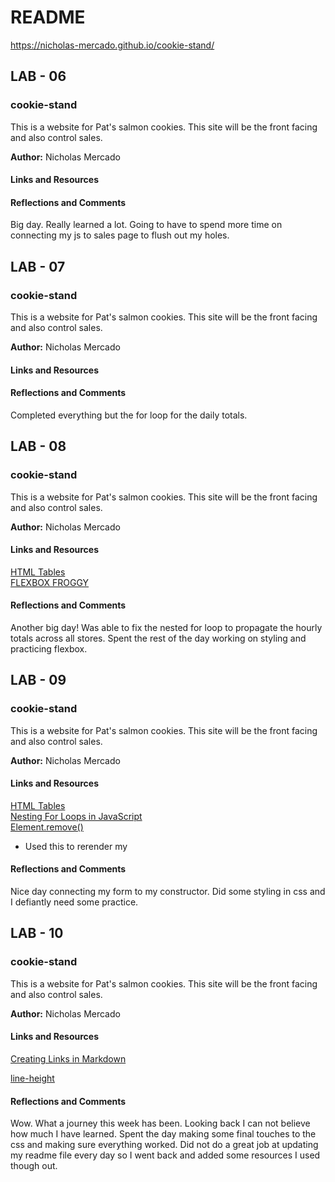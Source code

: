 # README

https://nicholas-mercado.github.io/cookie-stand/

## LAB - 06

### cookie-stand

This is a website for Pat's salmon cookies. This site will be the front facing and also control sales.

__Author:__ Nicholas Mercado

#### __Links and Resources__

#### __Reflections and Comments__

Big day. Really learned a lot. Going to have to spend more time on connecting my js to sales page to flush out my holes.

## LAB - 07

### cookie-stand

This is a website for Pat's salmon cookies. This site will be the front facing and also control sales.

__Author:__ Nicholas Mercado

#### __Links and Resources__

#### __Reflections and Comments__

Completed everything but the for loop for the daily totals.

## LAB - 08

### cookie-stand

This is a website for Pat's salmon cookies. This site will be the front facing and also control sales.

__Author:__ Nicholas Mercado

#### __Links and Resources__

[HTML Tables](https://www.w3schools.com/html/html_tables.asp)
<br>[FLEXBOX FROGGY](https://flexboxfroggy.com/)<br>

#### __Reflections and Comments__

Another big day! Was able to fix the nested for loop to propagate the hourly totals across all stores.
Spent the rest of the day working on styling and practicing flexbox.

## LAB - 09

### cookie-stand

This is a website for Pat's salmon cookies. This site will be the front facing and also control sales.

__Author:__ Nicholas Mercado

#### __Links and Resources__

[HTML Tables](https://www.w3schools.com/html/html_tables.asp)<br>
[Nesting For Loops in JavaScript](https://www.freecodecamp.org/news/nesting-for-loops-in-javascript/)<br>
[Element.remove()](https://developer.mozilla.org/en-US/docs/Web/API/Element/remove)

- Used this to rerender my

#### __Reflections and Comments__

Nice day connecting my form to my constructor. Did some styling in css and I defiantly need some practice.

## LAB - 10

### cookie-stand

This is a website for Pat's salmon cookies. This site will be the front facing and also control sales.

__Author:__ Nicholas Mercado

#### __Links and Resources__

[Creating Links in Markdown](https://link-url-here.org)

[line-height](https://developer.mozilla.org/en-US/docs/Web/CSS/line-height)

#### __Reflections and Comments__

Wow. What a journey this week has been. Looking back I can not believe how much I have learned. Spent the day making some final touches to the css and making sure everything worked. Did not do a great job at updating my readme file every day so I went back and added some resources I used though out.
